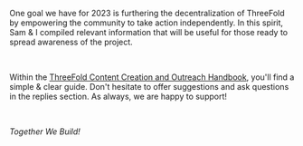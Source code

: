 <!-- *"This article was originally published by Victoria Obeegadoo a former member of ThreeFold Foundation."* -->

One goal we have for 2023 is furthering the decentralization of ThreeFold by empowering the community to take action independently. In this spirit, Sam & I compiled relevant information that will be useful for those ready to spread awareness of the project.

<br/>

Within the [ThreeFold Content Creation and Outreach Handbook](https://forum.threefold.io/t/threefold-content-creation-and-outreach-handbook/3686), you'll find a simple & clear guide. Don't hesitate to offer suggestions and ask questions in the replies section. As always, we are happy to support! 

<br/>

*Together We Build!*